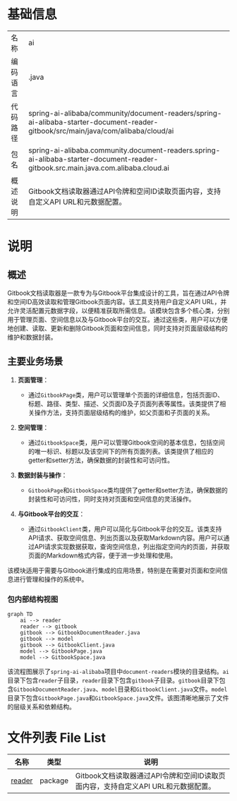 # 基础信息

|      |      |
|------|------|
| 名称 | ai |
| 编码语言 | .java |
| 代码路径 | spring-ai-alibaba/community/document-readers/spring-ai-alibaba-starter-document-reader-gitbook/src/main/java/com/alibaba/cloud/ai |
| 包名 | spring-ai-alibaba.community.document-readers.spring-ai-alibaba-starter-document-reader-gitbook.src.main.java.com.alibaba.cloud.ai |
| 概述说明 | Gitbook文档读取器通过API令牌和空间ID读取页面内容，支持自定义API URL和元数据配置。 |

# 说明

## 概述

Gitbook文档读取器是一款专为与Gitbook平台集成设计的工具，旨在通过API令牌和空间ID高效读取和管理Gitbook页面内容。该工具支持用户自定义API URL，并允许灵活配置元数据字段，以便精准获取所需信息。该模块包含多个核心类，分别用于管理页面、空间信息以及与Gitbook平台的交互。通过这些类，用户可以方便地创建、读取、更新和删除Gitbook页面和空间信息，同时支持对页面层级结构的维护和数据封装。

## 主要业务场景

1. **页面管理**：
   - 通过`GitbookPage`类，用户可以管理单个页面的详细信息，包括页面ID、标题、路径、类型、描述、父页面ID及子页面列表等属性。该类提供了相关操作方法，支持页面层级结构的维护，如父页面和子页面的关系。

2. **空间管理**：
   - 通过`GitbookSpace`类，用户可以管理Gitbook空间的基本信息，包括空间的唯一标识、标题以及该空间下的所有页面列表。该类提供了相应的getter和setter方法，确保数据的封装性和可访问性。

3. **数据封装与操作**：
   - `GitbookPage`和`GitbookSpace`类均提供了getter和setter方法，确保数据的封装性和可访问性，同时支持对页面和空间信息的灵活操作。

4. **与Gitbook平台的交互**：
   - 通过`GitbookClient`类，用户可以简化与Gitbook平台的交互。该类支持API请求、获取空间信息、列出页面以及获取Markdown内容。用户可以通过API请求实现数据获取，查询空间信息，列出指定空间内的页面，并获取页面的Markdown格式内容，便于进一步处理和使用。

该模块适用于需要与Gitbook进行集成的应用场景，特别是在需要对页面和空间信息进行管理和操作的系统中。


### 包内部结构视图

```mermaid
graph TD
    ai --> reader
    reader --> gitbook
    gitbook --> GitbookDocumentReader.java
    gitbook --> model
    gitbook --> GitbookClient.java
    model --> GitbookPage.java
    model --> GitbookSpace.java
```

该流程图展示了`spring-ai-alibaba`项目中`document-readers`模块的目录结构。`ai`目录下包含`reader`子目录，`reader`目录下包含`gitbook`子目录。`gitbook`目录下包含`GitbookDocumentReader.java`、`model`目录和`GitbookClient.java`文件。`model`目录下包含`GitbookPage.java`和`GitbookSpace.java`文件。该图清晰地展示了文件的层级关系和依赖结构。

# 文件列表 File List

| 名称   | 类型  | 说明 |
|-------|------|-------------|
| [reader](reader/_module.md) | package | Gitbook文档读取器通过API令牌和空间ID读取页面内容，支持自定义API URL和元数据配置。 |


